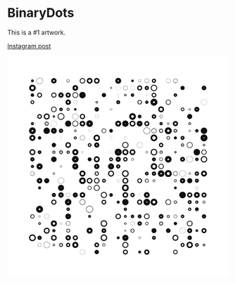 # BinaryDots
This is a #1 artwork.

[Instagram post](https://www.instagram.com/p/BkMyZP9hDhQ)

![](https://github.com/nshaikhinurov/Processing/blob/dev/1.%20BinaryDots/BinaryDots/images/BinaryDots.jpg "Binary Dots")
